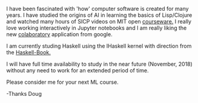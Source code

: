 
I have been fascinated with 'how' computer software is created for many years. I have studied the origins of AI in learning the basics of Lisp/Clojure and watched many hours of SICP videos on MIT open [courseware.](https://ocw.mit.edu/courses/electrical-engineering-and-computer-science/6-001-structure-and-interpretation-of-computer-programs-spring-2005/video-lectures/) I really love working interactively in Jupyter notebooks and I am really liking the new [colaboratory](https://colab.research.google.com/notebooks/welcome.ipynb) application from google.

I am currently studing Haskell using the IHaskell kernel with direction from the [Haskell-Book.](http://haskellbook.com/index.html)
 
I will have full time availability to study in the near future (November, 2018) without any need to work for an extended period of time.

Please consider me for your next ML course.

-Thanks Doug